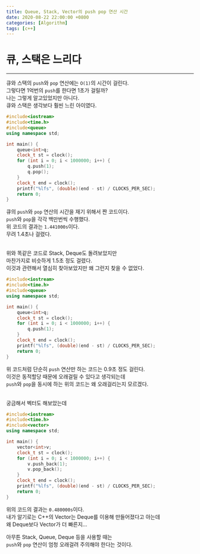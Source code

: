 ```yaml
---
title: Queue, Stack, Vector의 push pop 연산 시간
date: 2020-08-22 22:00:00 +0800
categories: [Algorithm]
tags: [c++]
---
```


# 큐, 스택은 느리다  
---
큐와 스택의 `push`와 `pop` 연산에는 `O(1)`의 시간이 걸린다.  
그렇다면 1억번의 `push`를 한다면 1초가 걸릴까?  
나는 그렇게 알고있었지만 아니다.  
큐와 스택은 생각보다 훨씬 느린 아이였다.  

```c++
#include<iostream>
#include<time.h>
#include<queue>
using namespace std;

int main() {
	queue<int>q;
	clock_t st = clock();
	for (int i = 0; i < 1000000; i++) {
		q.push(1);
		q.pop();
	}
	clock_t end = clock();
	printf("%lfs", (double)(end - st) / CLOCKS_PER_SEC);
	return 0;
}
```
큐의 `push`와 `pop` 연산의 시간을 재기 위해서 짠 코드이다.  
`push`와 `pop`을 각각 백만번씩 수행했다.  
위 코드의 결과는 `1.441000s`이다.  
무려 1.4초나 걸렸다.  
<br>

위와 똑같은 코드로 Stack, Deque도 돌려보았지만  
마찬가지로 비슷하게 1.5초 정도 걸렸다.  
이것과 관련해서 열심히 찾아보았지만 왜 그런지 찾을 수 없었다.  

```c++
#include<iostream>
#include<time.h>
#include<queue>
using namespace std;

int main() {
	queue<int>q;
	clock_t st = clock();
	for (int i = 0; i < 1000000; i++) {
		q.push(1);
	}
	clock_t end = clock();
	printf("%lfs", (double)(end - st) / CLOCKS_PER_SEC);
	return 0;
}
```
위 코드처럼 단순히 `push` 연산만 하는 코드는 0.9초 정도 걸린다.  
이것은 동적할당 때문에 오래걸릴 수 있다고 생각되는데  
`push`와 `pop`을 동시에 하는 위의 코드는 왜 오래걸리는지 모르겠다.  
<br>

궁금해서 벡터도 해보았는데  
```c++
#include<iostream>
#include<time.h>
#include<vector>
using namespace std;

int main() {
	vector<int>v;
	clock_t st = clock();
	for (int i = 0; i < 1000000; i++) {
		v.push_back(1);
		v.pop_back();
	}
	clock_t end = clock();
	printf("%lfs", (double)(end - st) / CLOCKS_PER_SEC);
	return 0;
}
```
위의 코드의 결과는 `0.480000s`이다.  
내가 알기로는 C++의 Vector는 Deque를 이용해 만들어졌다고 아는데  
왜 Deque보다 Vector가 더 빠른지...

아무튼 Stack, Queue, Deque 등을 사용할 때는  
`push`와 `pop` 연산이 엄청 오래걸려 주의해야 한다는 것이다.